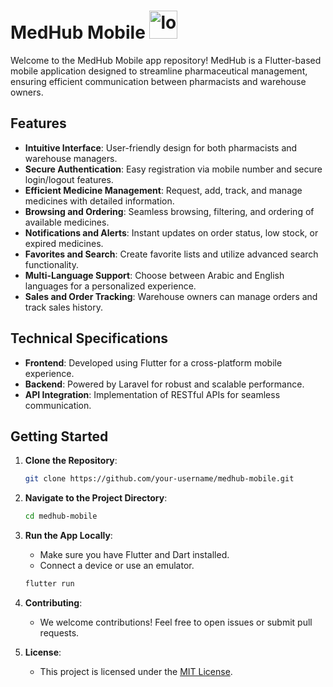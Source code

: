 # MedHub Mobile <img src="https://github.com/Abdalrahman-Alhamod/MedHub-Mobile/assets/137921143/07452f04-5838-4837-a828-631df4e18ca6" alt="logo" width="45" height="45" />


Welcome to the MedHub Mobile app repository! MedHub is a Flutter-based mobile application designed to streamline pharmaceutical management, ensuring efficient communication between pharmacists and warehouse owners.

## Features

- **Intuitive Interface**: User-friendly design for both pharmacists and warehouse managers.
- **Secure Authentication**: Easy registration via mobile number and secure login/logout features.
- **Efficient Medicine Management**: Request, add, track, and manage medicines with detailed information.
- **Browsing and Ordering**: Seamless browsing, filtering, and ordering of available medicines.
- **Notifications and Alerts**: Instant updates on order status, low stock, or expired medicines.
- **Favorites and Search**: Create favorite lists and utilize advanced search functionality.
- **Multi-Language Support**: Choose between Arabic and English languages for a personalized experience.
- **Sales and Order Tracking**: Warehouse owners can manage orders and track sales history.

## Technical Specifications

- **Frontend**: Developed using Flutter for a cross-platform mobile experience.
- **Backend**: Powered by Laravel for robust and scalable performance.
- **API Integration**: Implementation of RESTful APIs for seamless communication.

## Getting Started

1. **Clone the Repository**:

    ```bash
    git clone https://github.com/your-username/medhub-mobile.git
    ```

2. **Navigate to the Project Directory**:

    ```bash
    cd medhub-mobile
    ```

3. **Run the App Locally**:

    - Make sure you have Flutter and Dart installed.
    - Connect a device or use an emulator.

    ```bash
    flutter run
    ```

4. **Contributing**:

    - We welcome contributions! Feel free to open issues or submit pull requests.

5. **License**:

    - This project is licensed under the [MIT License](LICENSE).

